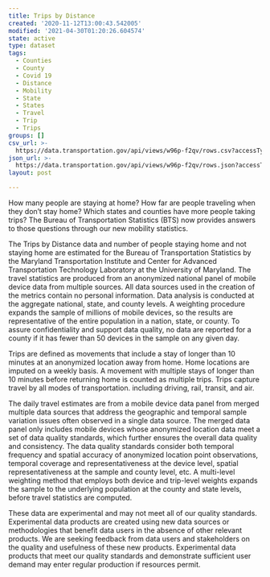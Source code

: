 ```yaml
---
title: Trips by Distance
created: '2020-11-12T13:00:43.542005'
modified: '2021-04-30T01:20:26.604574'
state: active
type: dataset
tags:
  - Counties
  - County
  - Covid 19
  - Distance
  - Mobility
  - State
  - States
  - Travel
  - Trip
  - Trips
groups: []
csv_url: >-
  https://data.transportation.gov/api/views/w96p-f2qv/rows.csv?accessType=DOWNLOAD
json_url: >-
  https://data.transportation.gov/api/views/w96p-f2qv/rows.json?accessType=DOWNLOAD
layout: post

---
```

How many people are staying at home? How far are people traveling when they don’t stay home? Which states and counties have more people taking trips? The Bureau of Transportation Statistics (BTS) now provides answers to those questions through our new mobility statistics.

The Trips by Distance data and number of people staying home and not staying home are estimated for the Bureau of Transportation Statistics by the Maryland Transportation Institute and Center for Advanced Transportation Technology Laboratory at the University of Maryland. The travel statistics are produced from an anonymized national panel of mobile device data from multiple sources. All data sources used in the creation of the metrics contain no personal information. Data analysis is conducted at the aggregate national, state, and county levels. A weighting procedure expands the sample of millions of mobile devices, so the results are representative of the entire population in a nation, state, or county. To assure confidentiality and support data quality, no data are reported for a county if it has fewer than 50 devices in the sample on any given day.

Trips are defined as movements that include a stay of longer than 10 minutes at an anonymized location away from home. Home locations are imputed on a weekly basis. A movement with multiple stays of longer than 10 minutes before returning home is counted as multiple trips. Trips capture travel by all modes of transportation. including driving, rail, transit, and air.

The daily travel estimates are from a mobile device data panel from merged multiple data sources that address the geographic and temporal sample variation issues often observed in a single data source. The merged data panel only includes mobile devices whose anonymized location data meet a set of data quality standards, which further ensures the overall data quality and consistency. The data quality standards consider both temporal frequency and spatial accuracy of anonymized location point observations, temporal coverage and representativeness at the device level, spatial representativeness at the sample and county level, etc. A multi-level weighting method that employs both device and trip-level weights expands the sample to the underlying population at the county and state levels, before travel statistics are computed.

These data are experimental and may not meet all of our quality standards.  Experimental data products are created using new data sources or methodologies that benefit data users in the absence of other relevant products. We are seeking feedback from data users and stakeholders on the quality and usefulness of these new products. Experimental data products that meet our quality standards and demonstrate sufficient user demand may enter regular production if resources permit.
